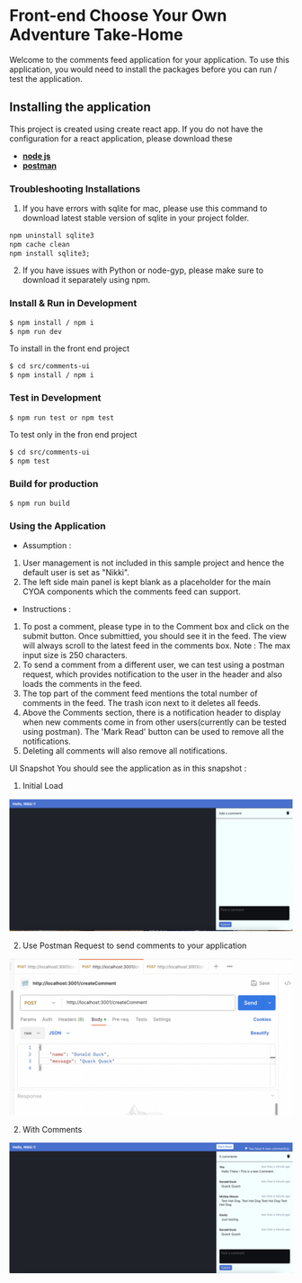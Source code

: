 # Front-end Choose Your Own Adventure Take-Home

Welcome to the comments feed application for your application. To use this application, you would need to install the packages before you can run / test the application.

## Installing the application

This project is created using create react app. If you do not have the configuration for a react application, please download these

- **[node js](https://nodejs.org/en/download)**
- **[postman](https://www.postman.com/downloads/)**

### Troubleshooting Installations
1. If you have errors with sqlite for mac, please use this command to download latest stable version of sqlite in your project folder.
  ``` 
  npm uninstall sqlite3  
  npm cache clean
  npm install sqlite3;        
  ```
2. If you have issues with Python or node-gyp, please make sure to download it separately using npm.

### Install & Run in Development

```
$ npm install / npm i
$ npm run dev
```

To install in the front end project 

```
$ cd src/comments-ui
$ npm install / npm i
```

### Test in Development

```
$ npm run test or npm test
```

To test only in the fron end project
```
$ cd src/comments-ui 
$ npm test
```
### Build for production

```
$ npm run build
```

### Using the Application

- Assumption : 
1. User management is not included in this sample project and hence the default user is set as "Nikki".
2. The left side main panel is kept blank as a placeholder for the main CYOA components which the comments feed can support.

- Instructions :

1. To post a comment, please type in to the Comment box and click on the submit button. Once submittied, you should see it in the feed. The view will always scroll to the latest feed in the comments box.
Note : The max input size is 250 characters.
2. To send a comment from a different user, we can test using a postman request, which provides notification to the user in the header and also loads the comments in the feed.
3. The top part of the comment feed mentions the total number of comments in the feed. The trash icon next to it deletes all feeds.
4. Above the Comments section, there is a notification header to display when new comments come in from other users(currently can be tested using postman). The 'Mark Read' button can be used to remove all the notifications.
5. Deleting all comments will also remove all notifications.

UI Snapshot
You should see the application as in this snapshot :
1. Initial Load

![Comments](public/images/comments-initial.png)

2. Use Postman Request to send comments to your application

![PostmanReq](public/images/postman-request.png)

2. With Comments

![CommentsAll](public/images/comments-all.png)

